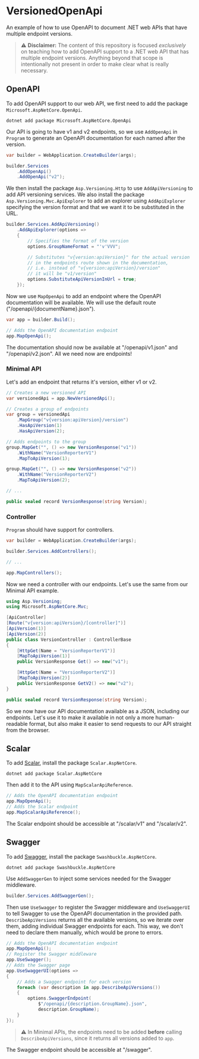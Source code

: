 # VersionedOpenApi
An example of how to use OpenAPI to document .NET web APIs that have multiple endpoint versions.

> :warning: **Disclaimer:** The content of this repository is focused *exclusively* on teaching how to add OpenAPI support to a .NET web API that has multiple endpoint versions. Anything beyond that scope is intentionally not present in order to make clear what is really necessary.

## OpenAPI
To add OpenAPI support to our web API, we first need to add the package `Microsoft.AspNetCore.OpenApi`.

```
dotnet add package Microsoft.AspNetCore.OpenApi
```

Our API is going to have v1 and v2 endpoints, so we use `AddOpenApi` in `Program` to generate an OpenAPI documentation for each named after the version.

```csharp
var builder = WebApplication.CreateBuilder(args);

builder.Services
    .AddOpenApi()
    .AddOpenApi("v2");
```

We then install the package `Asp.Versioning.Http` to use `AddApiVersioning` to add API versioning services. We also install the package `Asp.Versioning.Mvc.ApiExplorer` to add an explorer using `AddApiExplorer` specifying the version format and that we want it to be substituted in the URL.

```csharp
builder.Services.AddApiVersioning()
    .AddApiExplorer(options =>
    {
        // Specifies the format of the version
        options.GroupNameFormat = "'v'VVV";

        // Substitutes "v{version:apiVersion}" for the actual version
        // in the endpoints route shown in the documentation,
        // i.e. instead of "v{version:apiVersion}/version"
        // it will be "v1/version"
        options.SubstituteApiVersionInUrl = true;
    });
```

Now we use `MapOpenApi` to add an endpoint where the OpenAPI documentation will be available. We will use the default route ("/openapi/{documentName}.json").

```csharp
var app = builder.Build();

// Adds the OpenAPI documentation endpoint
app.MapOpenApi();
```

The documentation should now be available at "/openapi/v1.json" and "/openapi/v2.json". All we need now are endpoints!

### Minimal API
Let's add an endpoint that returns it's version, either v1 or v2.

```csharp
// Creates a new versioned API
var versionedApi = app.NewVersionedApi();

// Creates a group of endpoints
var group = versionedApi
    .MapGroup("v{version:apiVersion}/version")
    .HasApiVersion(1)
    .HasApiVersion(2);

// Adds endpoints to the group
group.MapGet("", () => new VersionResponse("v1"))
    .WithName("VersionReporterV1")
    .MapToApiVersion(1);

group.MapGet("", () => new VersionResponse("v2"))
    .WithName("VersionReporterV2")
    .MapToApiVersion(2);

// ...

public sealed record VersionResponse(string Version);
```

### Controller
`Program` should have support for controllers.

```csharp
var builder = WebApplication.CreateBuilder(args);

builder.Services.AddControllers();

// ...

app.MapControllers();
```

Now we need a controller with our endpoints. Let's use the same from our Minimal API example.

```csharp
using Asp.Versioning;
using Microsoft.AspNetCore.Mvc;

[ApiController]
[Route("v{version:apiVersion}/[controller]")]
[ApiVersion(1)]
[ApiVersion(2)]
public class VersionController : ControllerBase
{
    [HttpGet(Name = "VersionReporterV1")]
    [MapToApiVersion(1)]
    public VersionResponse Get() => new("v1");

    [HttpGet(Name = "VersionReporterV2")]
    [MapToApiVersion(2)]
    public VersionResponse GetV2() => new("v2");
}

public sealed record VersionResponse(string Version);
```

So we now have our API documentation available as a JSON, including our endpoints. Let's use it to make it available in not only a more human-readable format, but also make it easier to send requests to our API straight from the browser.

## Scalar
To add [Scalar](https://scalar.com/), install the package `Scalar.AspNetCore`.

```
dotnet add package Scalar.AspNetCore
```

Then add it to the API using `MapScalarApiReference`.

```csharp
// Adds the OpenAPI documentation endpoint
app.MapOpenApi();
// Adds the Scalar endpoint
app.MapScalarApiReference();
```

The Scalar endpoint should be accessible at "/scalar/v1" and "/scalar/v2".

## Swagger
To add [Swagger](https://swagger.io/), install the package `Swashbuckle.AspNetCore`.

```
dotnet add package Swashbuckle.AspNetCore
```

Use `AddSwaggerGen` to inject some services needed for the Swagger middleware.

```csharp
builder.Services.AddSwaggerGen();
```

Then use `UseSwagger` to register the Swagger middleware and `UseSwaggerUI` to tell Swagger to use the OpenAPI documentation in the provided path. `DescribeApiVersions` returns all the available versions, so we iterate over them, adding individual Swagger endpoints for each. This way, we don't need to declare them manually, which would be prone to errors.

```csharp
// Adds the OpenAPI documentation endpoint
app.MapOpenApi();
// Register the Swagger middleware
app.UseSwagger();
// Adds the Swagger page
app.UseSwaggerUI(options =>
{
    // Adds a Swagger endpoint for each version
    foreach (var description in app.DescribeApiVersions())
    {
        options.SwaggerEndpoint(
            $"/openapi/{description.GroupName}.json",
            description.GroupName);
    }
});
```

> :warning: In Minimal APIs, the endpoints need to be added **before** calling `DescribeApiVersions`, since it returns all versions added to `app`.

The Swagger endpoint should be accessible at "/swagger".
